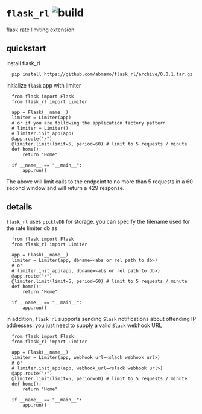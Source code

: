 # `flask_rl` ![build](https://github.com/abmamo/flask_rl/workflows/build/badge.svg?branch=main)
flask rate limiting extension

## quickstart
install flask_rl
```
  pip install https://github.com/abmamo/flask_rl/archive/0.0.1.tar.gz
```
initialize `flask` app with limiter
```
  from flask import Flask
  from flask_rl import Limiter

  app = Flask(__name__)
  limiter = Limiter(app)
  # or if you are following the application factory pattern
  # limiter = Limiter()
  # limiter.init_app(app)
  @app.route("/")
  @limiter.limit(limit=5, period=60) # limit to 5 requests / minute
  def home():
      return "Home"

  if __name__ == "__main__":
      app.run()
```
The above will limit calls to the endpoint to no more than 5 requests in a 60 second window and will return a 429 response.

## details

`flask_rl` uses `pickleDB` for storage. you can specify the filename used for the rate limiter db as
```
  from flask import Flask
  from flask_rl import Limiter

  app = Flask(__name__)
  limiter = Limiter(app, dbname=<abs or rel path to db>)
  # or
  # limiter.init_app(app, dbname=<abs or rel path to db>)
  @app.route("/")
  @limiter.limit(limit=5, period=60) # limit to 5 requests / minute
  def home():
      return "Home"

  if __name__ == "__main__":
      app.run()
```

in addition, `flask_rl` supports sending `Slask` notifications about offending IP addresses. you just need to supply a valid `Slack` webhook URL

```
  from flask import Flask
  from flask_rl import Limiter

  app = Flask(__name__)
  limiter = Limiter(app, webhook_url=<slack webhook url>)
  # or
  # limiter.init_app(app, webhook_url=<slack webhook url>)
  @app.route("/")
  @limiter.limit(limit=5, period=60) # limit to 5 requests / minute
  def home():
      return "Home"

  if __name__ == "__main__":
      app.run()
```
